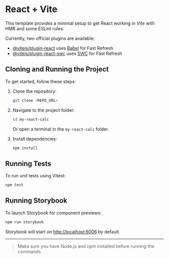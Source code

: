# React + Vite

This template provides a minimal setup to get React working in Vite with HMR and some ESLint rules.

Currently, two official plugins are available:

- [@vitejs/plugin-react](https://github.com/vitejs/vite-plugin-react/blob/main/packages/plugin-react) uses [Babel](https://babeljs.io/) for Fast Refresh  
- [@vitejs/plugin-react-swc](https://github.com/vitejs/vite-plugin-react/blob/main/packages/plugin-react-swc) uses [SWC](https://swc.rs/) for Fast Refresh

## Cloning and Running the Project

To get started, follow these steps:

1. Clone the repository:

   ```bash
   git clone <REPO_URL>
   ```

2. Navigate to the project folder:

   ```bash
   cd my-react-calc
   ```

   Or open a terminal in the `my-react-calc` folder.

3. Install dependencies:

   ```bash
   npm install
   ```

## Running Tests

To run unit tests using Vitest:

```bash
npm test
```

## Running Storybook

To launch Storybook for component previews:

```bash
npm run storybook
```

Storybook will start on [http://localhost:6006](http://localhost:6006) by default.

---

> Make sure you have Node.js and npm installed before running the commands.